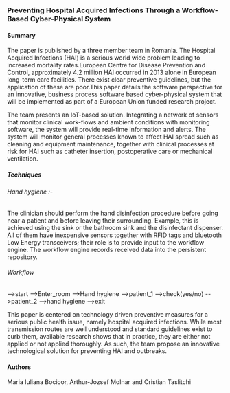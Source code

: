 ### Preventing Hospital Acquired Infections Through a Workflow-Based Cyber-Physical System

#### Summary

The paper is published by a three member team in Romania. The Hospital Acquired Infections (HAI) is a serious world wide problem leading to increased mortality rates.European Centre for Disease Prevention and Control, approximately 4.2 million HAI occurred in 2013 alone in European long-term care facilities.
There exist clear preventive guidelines, but the application of these are poor.This paper details the software perspective for an innovative, business process software based cyber-physical system that will be implemented as part of a European Union funded research project.

The team presents an IoT-based solution. Integrating a network of sensors
that monitor clinical work-flows and ambient conditions with monitoring software, the system will provide real-time information and alerts. The system will monitor general processes known to affect HAI spread such as cleaning and equipment maintenance,
together with clinical processes at risk for HAI such as catheter insertion, postoperative care or mechanical ventilation.

##### Techniques
###### Hand hygiene :-
The clinician should perform
the hand disinfection procedure before going near a
patient and before leaving their surrounding. Example, this is achieved using the sink or the bathroom sink and the disinfectant dispenser. All of them
have inexpensive sensors together with RFID tags and bluetooth Low Energy transceivers; their role is to provide input to the workflow engine. The workflow
engine records received data into the persistent repository.

###### Workflow
-->start -->Enter_room -->Hand hygiene -->patient_1 -->check(yes/no) -->patient_2 -->hand hygiene -->exit

This paper is centered on technology driven preventive measures for a serious public health issue, namely hospital acquired infections. While most transmission routes are well understood and standard guidelines exist to curb them, available research
shows that in practice, they are either not applied or not applied thoroughly. As such, the team propose an innovative technological solution for preventing HAI and outbreaks.

#### Authors
Maria Iuliana Bocicor, Arthur-Jozsef Molnar and Cristian Taslitchi 
